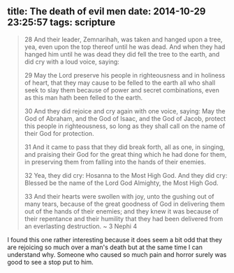 title: The death of evil men
date: 2014-10-29 23:25:57
tags: scripture
---

> 28 And their leader, Zemnarihah, was taken and hanged upon a tree, yea, even upon the top thereof until he was dead. And when they had hanged him until he was dead they did fell the tree to the earth, and did cry with a loud voice, saying:
> 
> 29 May the Lord preserve his people in righteousness and in holiness of heart, that they may cause to be felled to the earth all who shall seek to slay them because of power and secret combinations, even as this man hath been felled to the earth.
> 
> 30 And they did rejoice and cry again with one voice, saying: May the God of Abraham, and the God of Isaac, and the God of Jacob, protect this people in righteousness, so long as they shall call on the name of their God for protection.
> 
> 31 And it came to pass that they did break forth, all as one, in singing, and praising their God for the great thing which he had done for them, in preserving them from falling into the hands of their enemies.
> 
> 32 Yea, they did cry: Hosanna to the Most High God. And they did cry: Blessed be the name of the Lord God Almighty, the Most High God.
> 
> 33 And their hearts were swollen with joy, unto the gushing out of many tears, because of the great goodness of God in delivering them out of the hands of their enemies; and they knew it was because of their repentance and their humility that they had been delivered from an everlasting destruction.
> ~ 3 Nephi 4

I found this one rather interesting because it does seem a bit odd that they are rejoicing so much over a man's death but at the same time I can understand why. Someone who caused so much pain and horror surely was good to see a stop put to him. 
